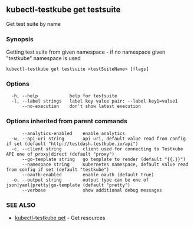 ## kubectl-testkube get testsuite

Get test suite by name

### Synopsis

Getting test suite from given namespace - if no namespace given "testkube" namespace is used

```
kubectl-testkube get testsuite <testSuiteName> [flags]
```

### Options

```
  -h, --help            help for testsuite
  -l, --label strings   label key value pair: --label key1=value1
      --no-execution    don't show latest execution
```

### Options inherited from parent commands

```
      --analytics-enabled    enable analytics
  -w, --api-uri string       api uri, default value read from config if set (default "http://testdash.testkube.io/api")
  -c, --client string        client used for connecting to Testkube API one of proxy|direct (default "proxy")
      --go-template string   go template to render (default "{{.}}")
      --namespace string     Kubernetes namespace, default value read from config if set (default "testkube")
      --oauth-enabled        enable oauth (default true)
  -o, --output string        output type can be one of json|yaml|pretty|go-template (default "pretty")
      --verbose              show additional debug messages
```

### SEE ALSO

* [kubectl-testkube get](kubectl-testkube_get.md)	 - Get resources

